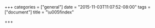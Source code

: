 +++
categories = ["general"]
date = "2015-11-03T11:07:52-08:00"
tags = ["document"]
title = "\u005findex"

+++
